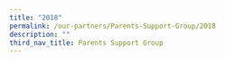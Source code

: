 ```yaml
---
title: "2018"
permalink: /our-partners/Parents-Support-Group/2018
description: ""
third_nav_title: Parents Support Group
---
```

